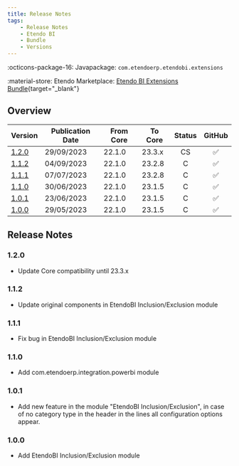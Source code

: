 ```yaml
---
title: Release Notes
tags:
    - Release Notes
    - Etendo BI
    - Bundle
    - Versions
---
```

:octicons-package-16: Javapackage: `com.etendoerp.etendobi.extensions`

:material-store: Etendo Marketplace:  [Etendo BI Extensions Bundle](https://marketplace.etendo.cloud/#/product-details?module=11372FBD87F34F80AAADBE1C9369CF83){target="_blank"}

## Overview

| Version | Publication Date | From Core | To Core| Status | GitHub|
| --- | --- | --- | --- | :---: | :---: |
| [1.2.0](/whats-new/release-notes/etendo-classic/bundles/etendobi-extensions/release-notes/#120) | 29/09/2023 | 22.1.0 | 23.3.x | CS  | :white_check_mark:|
| [1.1.2](/whats-new/release-notes/etendo-classic/bundles/etendobi-extensions/release-notes/#112) | 04/09/2023 | 22.1.0 | 23.2.8 | C  | :white_check_mark:|
| [1.1.1](/whats-new/release-notes/etendo-classic/bundles/etendobi-extensions/release-notes/#111) | 07/07/2023 | 22.1.0 | 23.2.8 | C   | :white_check_mark:|
| [1.1.0](/whats-new/release-notes/etendo-classic/bundles/etendobi-extensions/release-notes/#110) | 30/06/2023 | 22.1.0 | 23.1.5 | C   | :white_check_mark:|
| [1.0.1](/whats-new/release-notes/etendo-classic/bundles/etendobi-extensions/release-notes/#101) | 23/06/2023 | 22.1.0 | 23.1.5 | C   | :white_check_mark:|
| [1.0.0](/whats-new/release-notes/etendo-classic/bundles/etendobi-extensions/release-notes/#100) | 29/05/2023 | 22.1.0 | 23.1.5 | C   | :white_check_mark:|

## Release Notes
### 1.2.0
- Update Core compatibility until 23.3.x
### 1.1.2
- Update original components in EtendoBI Inclusion/Exclusion module

### 1.1.1
- Fix bug in EtendoBI Inclusion/Exclusion module

### 1.1.0
- Add com.etendoerp.integration.powerbi module

### 1.0.1
- Add new feature in the module "EtendoBI Inclusion/Exclusion", in case of no category type in the header in the lines all configuration options appear.

### 1.0.0
- Add EtendoBI Inclusion/Exclusion module